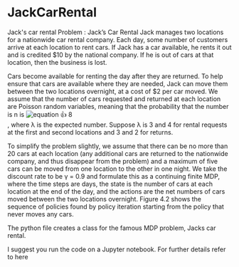 # JackCarRental
Jack's car rental Problem : 
Jack’s Car Rental Jack manages two locations for a nationwide car rental company. Each day, some number of customers arrive at each location to rent cars. If Jack has a car available, he rents it out and is credited $10 by the national company. If he is out of cars at that location, then the business is lost.

Cars become available for renting the day after they are returned. To help ensure that cars are available where they are needed, Jack can move them between the two locations overnight, at a cost of $2 per car moved. We assume that the number of cars requested and returned at each location are Poisson random variables, meaning that the probability that the number is n is ![equation](http://latex.codecogs.com/gif.latex?P\left(n\right)=\frac{{e^{-\lambda}\lambda^n}}{{n!}})
 👍 8  
 , where λ is the expected number. Suppose λ is 3 and 4 for rental requests at the first and second locations and 3 and 2 for returns.

To simplify the problem slightly, we assume that there can be no more than 20 cars at each location (any additional cars are returned to the nationwide company, and thus disappear from the problem) and a maximum of five cars can be moved from one location to the other in one night. We take the discount rate to be γ = 0.9 and formulate this as a continuing finite MDP, where the time steps are days, the state is the number of cars at each location at the end of the day, and the actions are the net numbers of cars moved between the two locations overnight. Figure 4.2 shows the sequence of policies found by policy iteration starting from the policy that never moves any cars.



The python file creates a class for the famous MDP problem, Jacks car rental.

I suggest you run the code on a Jupyter notebook. For further details refer to here
